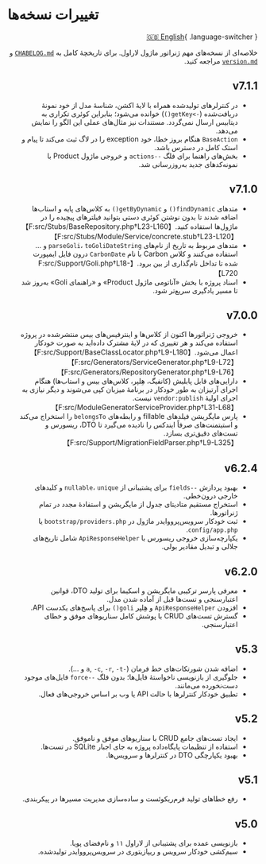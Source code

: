 # تغییرات نسخه‌ها

<div dir="rtl" markdown="1">

[🇬🇧 English](../en/changelog.md){ .language-switcher }

خلاصه‌ای از نسخه‌های مهم ژنراتور ماژول لاراول. برای تاریخچهٔ کامل به [`CHABELOG.md`](https://github.com/AfshinEfati/laravel-module-generator/blob/main/CHABELOG.md) و [`version.md`](https://github.com/AfshinEfati/laravel-module-generator/blob/main/version.md) مراجعه کنید.


## v7.1.1

- در کنترلرهای تولیدشده همراه با لایهٔ اکشن، شناسهٔ مدل از خود نمونهٔ دریافت‌شده (`->getKey()`) خوانده می‌شود؛ بنابراین کوئری تکراری به دیتابیس ارسال نمی‌گردد. مستندات نیز مثال‌های عملی این الگو را نمایش می‌دهد.
- `BaseAction` هنگام بروز خطا، خود exception را در لاگ ثبت می‌کند تا پیام و استک کامل در دسترس باشد.
- بخش‌های راهنما برای فلگ `--actions` و خروجی ماژول Product با نمونه‌کدهای جدید به‌روزرسانی شد.

## v7.1.0

- متدهای `findDynamic()` و `getByDynamic()` به کلاس‌های پایه و استاب‌ها اضافه شدند تا بدون نوشتن کوئری دستی بتوانید فیلترهای پیچیده را در ماژول‌ها استفاده کنید.【F:src/Stubs/BaseRepository.php†L23-L160】【F:src/Stubs/Module/Service/concrete.stub†L23-L120】
- متدهای مربوط به تاریخ از نام‌های `parseGoli`، `toGoliDateString` و ... استفاده می‌کنند و کلاس Carbon با نام `CarbonDate` درون فایل ایمپورت شده تا تداخل نام‌گذاری از بین برود.【F:src/Support/Goli.php†L18-L720】
- اسناد پروژه با بخش «آناتومی ماژول Product» و «راهنمای Goli» به‌روز شد تا مسیر یادگیری سریع‌تر شود.

## v7.0.0

- خروجی ژنراتورها اکنون از کلاس‌ها و اینترفیس‌های بیس منتشرشده در پروژه استفاده می‌کند و هر تغییری که در لایهٔ مشترک داده‌اید به صورت خودکار اعمال می‌شود.【F:src/Support/BaseClassLocator.php†L9-L180】【F:src/Generators/ServiceGenerator.php†L9-L72】【F:src/Generators/RepositoryGenerator.php†L9-L76】
- دارایی‌های قابل پابلیش (کانفیگ، هِلپر، کلاس‌های بیس و استاب‌ها) هنگام اجرای آرتیزان به طور خودکار در برنامهٔ میزبان کپی می‌شوند و دیگر نیازی به اجرای اولیهٔ `vendor:publish` نیست.【F:src/ModuleGeneratorServiceProvider.php†L31-L68】
- پارس مایگریشن فیلدهای fillable و رابطه‌های `belongsTo` را استخراج می‌کند و استیتمنت‌های صرفاً ایندکس را نادیده می‌گیرد تا DTO، ریسورس و تست‌های دقیق‌تری بسازد.【F:src/Support/MigrationFieldParser.php†L9-L325】

## v6.2.4

- بهبود پردازش `--fields` برای پشتیبانی از `nullable`، `unique` و کلیدهای خارجی درون‌خطی.
- استخراج مستقیم متادیتای جدول از مایگریشن و استفادهٔ مجدد در تمام ژنراتورها.
- ثبت خودکار سرویس‌پرووایدر ماژول در `bootstrap/providers.php` یا `config/app.php`.
- یکپارچه‌سازی خروجی ریسورس با `ApiResponseHelper` شامل تاریخ‌های جلالی و تبدیل مقادیر بولی.

## v6.2.0

- معرفی پارسر ترکیبی مایگریشن و اسکیما برای تولید DTO، قوانین اعتبارسنجی و تست‌ها قبل از آماده شدن مدل.
- افزودن `ApiResponseHelper` و هِلپر `goli()` برای پاسخ‌های یکدست API.
- گسترش تست‌های CRUD با پوشش کامل سناریوهای موفق و خطای اعتبارسنجی.

## v5.3

- اضافه شدن شورتکات‌های خط فرمان (`-a`, `-c`, `-r`, `-t` و ...).
- جلوگیری از بازنویسی ناخواستهٔ فایل‌ها؛ بدون فلگ `--force` فایل‌های موجود دست‌نخورده می‌مانند.
- تطبیق خودکار کنترلرها با حالت API یا وب بر اساس خروجی‌های فعال.

## v5.2

- ایجاد تست‌های جامع CRUD با سناریوهای موفق و ناموفق.
- استفاده از تنظیمات پایگاه‌داده پروژه به جای اجبار SQLite در تست‌ها.
- بهبود یکپارچگی DTO در کنترلرها و سرویس‌ها.

## v5.1

- رفع خطاهای تولید فرم‌ریکوئست و ساده‌سازی مدیریت مسیرها در پیکربندی.

## v5.0

- بازنویسی عمده برای پشتیبانی از لاراول ۱۱ و نام‌فضای پویا.
- سیم‌کشی خودکار سرویس و ریپازیتوری در سرویس‌پرووایدر تولیدشده.

</div>
